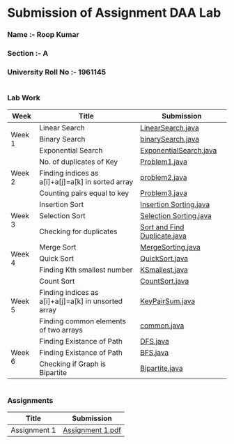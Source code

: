 # Submission of Assignment DAA Lab

### Name :- Roop Kumar
### Section :- A
### University Roll No :- 1961145
#
### Lab Work
<table>
    <thead>
        <tr>
            <th>Week</th>
            <th>Title</th>
            <th>Submission</th>
        </tr>
    </thead>
    <tbody>
        <tr>
            <td rowspan=3>Week 1</td>
            <td>Linear Search</td>
            <td> <a href="./Lab Work/Week0/LinearSearch.java">LinearSearch.java</a> </td>
        </tr>
        <tr>
            <td>Binary Search</td>
            <td> <a href="./Lab Work/Week1/binarySearch.java">binarySearch.java</a> </td>
        </tr>
        <tr>
            <td>Exponential Search</td>
            <td> <a href="./Lab Work/Week1/ExponentialSearch.java">ExponentialSearch.java</a> </td>
        </tr>
        <tr>
            <td rowspan=3>Week 2</td>
            <td>No. of duplicates of Key</td>
            <td> <a href="./Lab Work/Week2/Problem1.java">Problem1.java</a> </td>
        </tr>
        <tr>
            <td>Finding indices as a[i]+a[j]=a[k] in sorted array</td>
            <td> <a href="./Lab Work/Week2/problem2.java">problem2.java</a> </td>
        </tr>
        <tr>
            <td>Counting pairs equal to key</td>
            <td> <a href="./Lab Work/Week2/Problem3.java">Problem3.java</a> </td>
        </tr>
        <tr>
            <td rowspan=3>Week 3</td>
            <td>Insertion Sort</td>
            <td> <a href="./Lab Work/Week3/Insertion Sorting.java ">Insertion Sorting.java </a> </td>
        </tr>
        <tr>
            <td>Selection Sort</td>
            <td> <a href="./Lab Work/Week3/Selection Sorting.java">Selection Sorting.java</a> </td>
        </tr>
        <tr>
            <td>Checking for duplicates</td>
            <td> <a href="./Lab Work/Week3/Sort and Find Duplicate.java">Sort and Find Duplicate.java</a> </td>
        </tr>
        <tr>
            <td rowspan=3>Week 4</td>
            <td>Merge Sort</td>
            <td> <a href="./Lab Work/Week4/MergeSorting.java">MergeSorting.java</a> </td>
        </tr>
        <tr>
            <td>Quick Sort</td>
            <td> <a href="./Lab Work/Week4/QuickSort.java">QuickSort.java</a> </td>
        </tr>
        <tr>
            <td>Finding Kth smallest number</td>
            <td> <a href="./Lab Work/Week4/KSmallest.java">KSmallest.java</a> </td>
        </tr>
        <tr>
            <td rowspan=3>Week 5</td>
            <td>Count Sort</td>
            <td> <a href="./Lab Work/Week5/CountSort.java">CountSort.java</a> </td>
        </tr>
        <tr>
            <td>Finding indices as a[i]+a[j]=a[k] in unsorted array</td>
            <td> <a href="./Lab Work/Week5/KeyPairSum.java">KeyPairSum.java</a> </td>
        </tr>
        <tr>
            <td>Finding common elements of two arrays</td>
            <td> <a href="./Lab Work/Week5/common.java">common.java</a> </td>
        </tr>
        <tr>
            <td rowspan=3>Week 6</td>
            <td>Finding Existance of Path</td>
            <td> <a href="./Lab Work/Week6/DFS.java">DFS.java</a> </td>
        </tr>
         <tr>
            <td>Finding Existance of Path</td>
            <td> <a href="./Lab Work/Week6/BFS.java">BFS.java</a> </td>
        </tr>
        <tr>
            <td>Checking if Graph is Bipartite</td>
            <td> <a href="./Lab Work/Week6/Bipartite.java">Bipartite.java</a> </td>
        </tr>
    </tbody>
</table>

#
### Assignments
<table>
    <thead>
        <tr>
            <th>Title</th>
            <th>Submission</th>
        </tr>
    </thead>
    <tbody>
        <tr>
            <td>Assignment 1</td>
            <td> <a href="./Assignment 1.pdf">Assignment 1.pdf</a> </td>
        </tr>
     </tbody>
</table>
